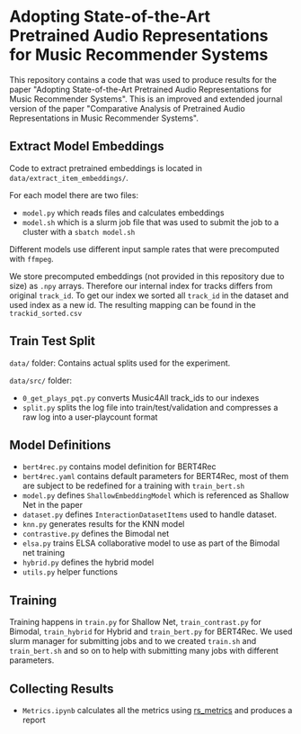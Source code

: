 # Adopting State-of-the-Art Pretrained Audio Representations for Music Recommender Systems


This repository contains a code that was used to produce results for the paper "Adopting State-of-the-Art Pretrained Audio Representations for Music Recommender Systems".
This is an improved and extended journal version of the paper "Comparative Analysis of Pretrained Audio Representations in Music Recommender Systems".



## Extract Model Embeddings

Code to extract pretrained embeddings is located in `data/extract_item_embeddings/`. 

For each model there are two files:

- `model.py` which reads files and calculates embeddings 
- `model.sh` which is a slurm job file that was used to submit the job to a cluster with a `sbatch model.sh`

Different models use different input sample rates that were precomputed with `ffmpeg`.

We store precomputed embeddings (not provided in this repository due to size) as `.npy` arrays. Therefore our internal index for tracks differs from original `track_id`. To get our index we sorted all `track_id` in the dataset and used index as a new id. The resulting mapping can be found in the `trackid_sorted.csv` 

## Train Test Split
`data/` folder:
Contains actual splits used for the experiment.

`data/src/` folder:
- `0_get_plays_pqt.py` converts Music4All track_ids to our indexes
- `split.py` splits the log file into train/test/validation and compresses a raw log into a user-playcount format

## Model Definitions

- `bert4rec.py` contains model definition for BERT4Rec
- `bert4rec.yaml` contains default parameters for BERT4Rec, most of them are subject to be redefined for a training with `train_bert.sh`
- `model.py` defines `ShallowEmbeddingModel` which is referenced as Shallow Net in the paper
- `dataset.py` defines `InteractionDatasetItems` used to handle dataset.
- `knn.py` generates results for the KNN model
- `contrastive.py` defines the Bimodal net
- `elsa.py` trains ELSA collaborative model to use as part of the Bimodal net training
- `hybrid.py` defines the hybrid model
- `utils.py` helper functions


## Training

Training happens in `train.py` for Shallow Net, `train_contrast.py` for Bimodal, `train_hybrid` for Hybrid and `train_bert.py` for BERT4Rec. We used slurm manager for submitting jobs and to we created `train.sh` and `train_bert.sh` and so on to help with submitting many jobs with different parameters.

## Collecting Results

- `Metrics.ipynb` calculates all the metrics using [rs_metrics](https://github.com/Darel13712/rs_metrics) and produces a report
